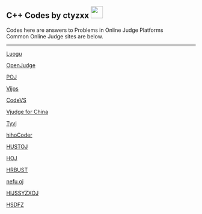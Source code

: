 ## C++ Codes by ctyzxx <img src="https://avatars0.githubusercontent.com/u/7758042?v=3&s=460" width=32px length=32px />
Codes here are answers to Problems in Online Judge Platforms<br/>
Common Online Judge sites are below.<br/><hr/>
[Luogu](https://www.luogu.org/)

[OpenJudge](http://www.openjudge.cn/)

[POJ](http://poj.org/)

[Vijos](http://www.vijos.org/)

[CodeVS](http://www.codevs.cn/)

[Vjudge for China](http://cn.vjudge.net/)

[Tyvj](http://www.tyvj.cn/)

[hihoCoder](https://hihocoder.com/)

[HUSTOJ](http://acm.hust.edu.cn/)

[HOJ](http://acm.hit.edu.cn/hoj/)

[HRBUST](http://acm.hrbust.edu.cn/)

[nefu oj](http://acm.nefu.edu.cn/)

[HlJSSYZXOJ](http://hljssyzx.openjudge.cn/)

[HSDFZ](http://61.180.148.52:1001/oj/)
